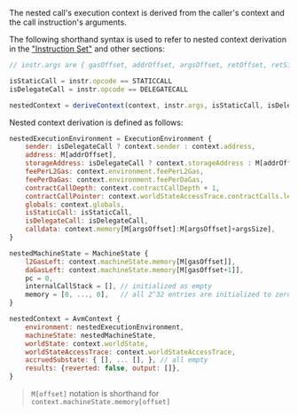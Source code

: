 The nested call's execution context is derived from the caller's context and the call instruction's arguments.

The following shorthand syntax is used to refer to nested context derivation in the ["Instruction Set"](./instruction-set) and other sections:

```jsx
// instr.args are { gasOffset, addrOffset, argsOffset, retOffset, retSize }

isStaticCall = instr.opcode == STATICCALL
isDelegateCall = instr.opcode == DELEGATECALL

nestedContext = deriveContext(context, instr.args, isStaticCall, isDelegateCall)
```

Nested context derivation is defined as follows:
```jsx
nestedExecutionEnvironment = ExecutionEnvironment {
    sender: isDelegateCall ? context.sender : context.address,
    address: M[addrOffset],
    storageAddress: isDelegateCall ? context.storageAddress : M[addrOffset],
    feePerL2Gas: context.environment.feePerL2Gas,
    feePerDaGas: context.environment.feePerDaGas,
    contractCallDepth: context.contractCallDepth + 1,
    contractCallPointer: context.worldStateAccessTrace.contractCalls.length + 1,
    globals: context.globals,
    isStaticCall: isStaticCall,
    isDelegateCall: isDelegateCall,
    calldata: context.memory[M[argsOffset]:M[argsOffset]+argsSize],
}

nestedMachineState = MachineState {
    l2GasLeft: context.machineState.memory[M[gasOffset]],
    daGasLeft: context.machineState.memory[M[gasOffset+1]],
    pc = 0,
    internalCallStack = [], // initialized as empty
    memory = [0, ..., 0],   // all 2^32 entries are initialized to zero
}
```


```jsx
nestedContext = AvmContext {
    environment: nestedExecutionEnvironment,
    machineState: nestedMachineState,
    worldState: context.worldState,
    worldStateAccessTrace: context.worldStateAccessTrace,
    accruedSubstate: { [], ... [], }, // all empty
    results: {reverted: false, output: []},
}
```

> `M[offset]` notation is shorthand for `context.machineState.memory[offset]`